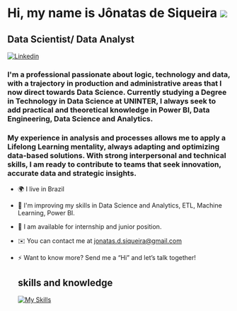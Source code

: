 Hi, my name is Jônatas de Siqueira  ![](https://user-images.githubusercontent.com/18350557/176309783-0785949b-9127-417c-8b55-ab5a4333674e.gif) 
=======================================================================================================================================

Data Scientist/ Data Analyst
------------
[![Linkedin](https://img.shields.io/badge/LinkedIn-0077B5?style=for-the-badge&logo=linkedin&logoColor=white)](https://www.linkedin.com/in/jonatas23siqueira)
### I'm a professional passionate about logic, technology and data, with a trajectory in production and administrative areas that I now direct towards Data Science. Currently studying a Degree in Technology in Data Science at UNINTER, I always seek to add practical and theoretical knowledge in Power BI, Data Engineering, Data Science and Analytics.

### My experience in analysis and processes allows me to apply a Lifelong Learning mentality, always adapting and optimizing data-based solutions. With strong interpersonal and technical skills, I am ready to contribute to teams that seek innovation, accurate data and strategic insights.



* 🌍 I live in Brazil

* 🧠 I'm improving my skills in Data Science and Analytics, ETL, Machine Learning, Power BI.

* 🤝 I am available for internship and junior position.

* ✉️ You can contact me at [jonatas.d.siqueira@gmail.com](jonatas.d.siqueira@gmail.com)

* ⚡ Want to know more? Send me a “Hi” and let’s talk together!
 




  
  ## skills and knowledge
  [![My Skills](https://skillicons.dev/icons?i=py,r,vscode,js,html,css,ts,anaconda,docker,cloudflare,figma,matlab,mongodb,nodejs,notion,angular,obsidian,postman,eclipse,java,visualstudio,sketchup,wordpress)](https://skillicons.dev)
 
